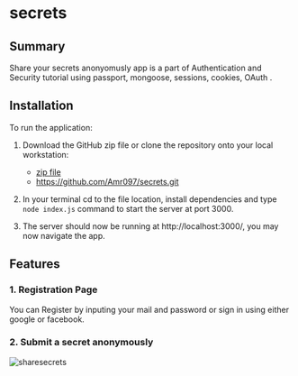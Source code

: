 # secrets

## Summary

Share your secrets anonyomusly app is a part of Authentication and Security tutorial using passport, mongoose, sessions, cookies, OAuth .

## Installation

To run the application:

 1. Download the GitHub zip file or clone the repository onto your local workstation:
    - [zip file](https://github.com/Amr097/secrets/archive/master.zip)
    - https://github.com/Amr097/secrets.git
    
 2. In your terminal cd to the file location, install dependencies and type `node index.js` command to start the server at port 3000.
 
 3. The server should now be running at http://localhost:3000/, you may now navigate the app.
 
 ## Features

### 1. Registration Page

You can Register by inputing your mail and password or sign in using either google or facebook.

### 2. Submit a secret anonymously
![sharesecrets](https://user-images.githubusercontent.com/107508295/181660841-c943ede1-854e-48ad-afad-50880c5a6dc0.PNG)

